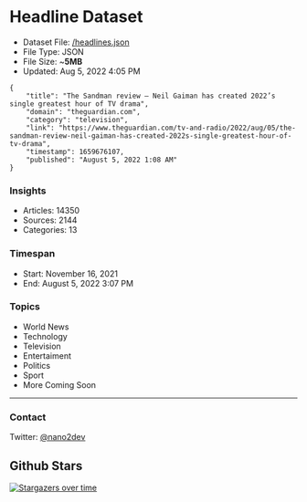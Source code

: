 # Headline Dataset

- Dataset File: [/headlines.json](https://raw.githubusercontent.com/fwd/news/master/headlines.json) 
- File Type: JSON
- File Size: ~**5MB**
- Updated: Aug 5, 2022 4:05 PM

```
{
    "title": "The Sandman review – Neil Gaiman has created 2022’s single greatest hour of TV drama",
    "domain": "theguardian.com",
    "category": "television",
    "link": "https://www.theguardian.com/tv-and-radio/2022/aug/05/the-sandman-review-neil-gaiman-has-created-2022s-single-greatest-hour-of-tv-drama",
    "timestamp": 1659676107,
    "published": "August 5, 2022 1:08 AM"
}
```

### Insights

- Articles: 14350
- Sources: 2144
- Categories: 13

### Timespan

- Start: November 16, 2021
- End: August 5, 2022 3:07 PM

### Topics

- World News
- Technology
- Television
- Entertaiment
- Politics
- Sport
- More Coming Soon

---

### Contact 

Twitter: [@nano2dev](https://twitter.com/nano2dev)

## Github Stars

[![Stargazers over time](https://starchart.cc/fwd/news.svg)](https://starchart.cc/fwd/news)
	
